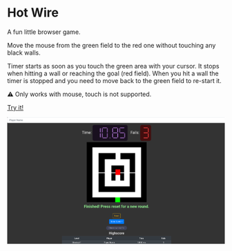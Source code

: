 # Hot Wire

A fun little browser game. 

Move the mouse from the green field to the red one without touching any black walls.

Timer starts as soon as you touch the green area with your cursor. It stops when hitting a wall or reaching the goal (red field). When you hit a wall the timer is stopped and you need to move back to the green field to re-start it.

⚠️ Only works with mouse, touch is not supported.

[Try it!](https://markus.ankenbrand.me/hot-wire/)

![Screenshot of Hot Wire after a successful try](screenshot.png)